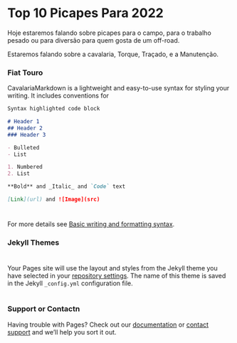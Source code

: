 #  Top 10 Picapes Para 2022

  Hoje estaremos falando sobre picapes para o campo, para o trabalho pesado ou para diversão para quem gosta de um off-road.
 
  Estaremos falando sobre a cavalaria, Torque, Traçado, e a Manutenção.

### Fiat Touro 

CavalariaMarkdown is a lightweight and easy-to-use syntax for styling your writing. It includes conventions for

```markdown
Syntax highlighted code block

# Header 1
## Header 2
### Header 3

- Bulleted
- List

1. Numbered
2. List

**Bold** and _Italic_ and `Code` text

[Link](url) and ![Image](src)
```

# 
For more details see [Basic writing and formatting syntax](https://docs.github.com/en/github/writing-on-github/getting-started-with-writing-and-formatting-on-github/basic-writing-and-formatting-syntax).

### Jekyll Themes

# 
Your Pages site will use the layout and styles from the Jekyll theme you have selected in your [repository settings](https://github.com/cauan2007/pagina/settings/pages). The name of this theme is saved in the Jekyll `_config.yml` configuration file.
# 

### Support or Contactn

Having trouble with Pages? Check out our [documentation](https://docs.github.com/categories/github-pages-basics/) or [contact support](https://support.github.com/contact) and we’ll help you sort it out.
